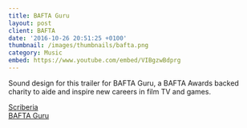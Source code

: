 ```yaml
---
title: BAFTA Guru
layout: post
client: BAFTA
date: '2016-10-26 20:51:25 +0100'
thumbnail: /images/thumbnails/bafta.png
category: Music
embed: https://www.youtube.com/embed/VIBgzwBdprg
---
```


Sound design for this trailer for BAFTA Guru, a BAFTA Awards backed charity to aide and inspire new careers in film TV and games.

[Scriberia](http://www.scriberia.co.uk/)  
[BAFTA Guru](http://guru.bafta.org/)
